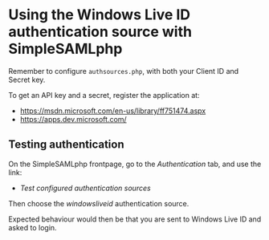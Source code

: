 Using the Windows Live ID authentication source with SimpleSAMLphp
==================================================================

Remember to configure `authsources.php`, with both your Client ID and Secret key.

To get an API key and a secret, register the application at:

 * <https://msdn.microsoft.com/en-us/library/ff751474.aspx>
 * <https://apps.dev.microsoft.com/>

## Testing authentication

On the SimpleSAMLphp frontpage, go to the *Authentication* tab, and use the link:

  * *Test configured authentication sources*

Then choose the *windowsliveid* authentication source.

Expected behaviour would then be that you are sent to Windows Live ID and asked to login.

